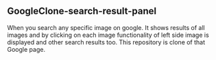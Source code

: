## GoogleClone-search-result-panel

When you search any specific image on google. 
It shows results of all images and by clicking on each image functionality of left side image is displayed and other search results too. 
This repository is clone  of that Google page.
